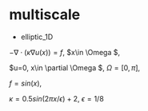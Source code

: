 # multiscale

* elliptic_1D

$-\nabla\cdot (\kappa \nabla u(x)) = f$, $x\in \Omega $,

$u=0, x\in \partial \Omega $, $\Omega=[0,\pi]$,

$f=sin(x)$,

$\kappa=0.5sin(2\pi x/\epsilon)+2$, $\epsilon=1/8$
